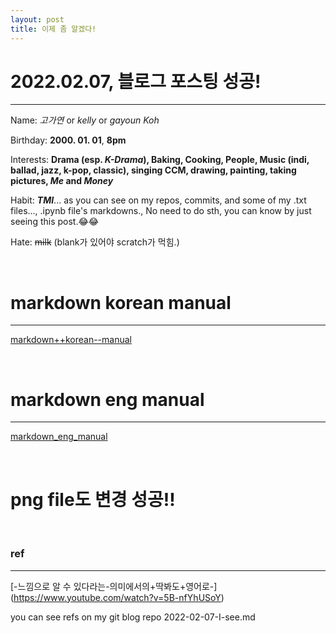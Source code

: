 ```yaml
---
layout: post
title: 이제 좀 알겠다!
---
```


# 2022.02.07, 블로그 포스팅 성공!
***
Name: *고가연* or _kelly_ or *gayoun Koh*

Birthday: **2000. 01. 01**, __8pm__

Interests: **Drama (esp. _K-Drama_), Baking, Cooking, People, Music (indi, ballad, jazz, k-pop, classic), singing CCM, drawing, painting, taking pictures, _Me_ and _Money_**

Habit: **_TMI_**... as you can see on my repos, commits, and some of my .txt files..., .ipynb file's markdowns., No need to do sth, you can know by just seeing this post.😂😂

Hate: ~~milk~~ (blank가 있어야 scratch가 먹힘.)

<br>

# markdown korean manual
___
[markdown++korean--manual][markdown korean manual]

<br>

# markdown eng manual
---
[markdown_eng_manual](https://github.com/adam-p/markdown-here/wiki/Markdown-Cheatsheet)

<br>

# png file도 변경 성공!!

<br>

### ref
---
[markdown korean manual]: https://tinydew4.gitbooks.io/gitbook-documentation/content/ko/format/markdown.html
[-느낌으로 알 수 있다라는-의미에서의+딱봐도+영어로-] (https://www.youtube.com/watch?v=5B-nfYhUSoY)

you can see refs on my git blog repo 2022-02-07-I-see.md

